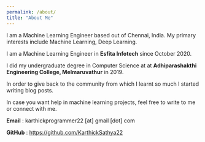 ```yaml
---
permalink: /about/
title: "About Me"
---
```


I am a Machine Learning Engineer based out of Chennai, India. My primary interests include Machine Learning, Deep Learning.

I am a Machine Learning Engineer in **Esfita Infotech** since October 2020.

I did my undergraduate degree in Computer Science at at **Adhiparashakthi Engineering College, Melmaruvathur** in 2019.

In order to give back to the community from which I learnt so much I started writing blog posts.

In case you want help in machine learning projects, feel free to write to me or connect with me.

**Email** : karthickprogrammer22 [at] gmail [dot] com

**GitHub** : https://github.com/KarthickSathya22
